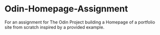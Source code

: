 # Odin-Homepage-Assignment
 For an assignment for The Odin Project building a Homepage of a portfolio site from scratch inspired by a provided example.

